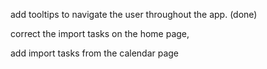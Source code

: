 add tooltips to navigate the user throughout the app. (done)

correct the import tasks on the home page, 

add import tasks from the calendar page


